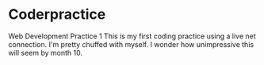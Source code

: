 # Coderpractice
Web Development Practice 1
This is my first coding practice using a live net connection. I'm pretty chuffed with myself. I wonder how unimpressive this will seem by month 10.
